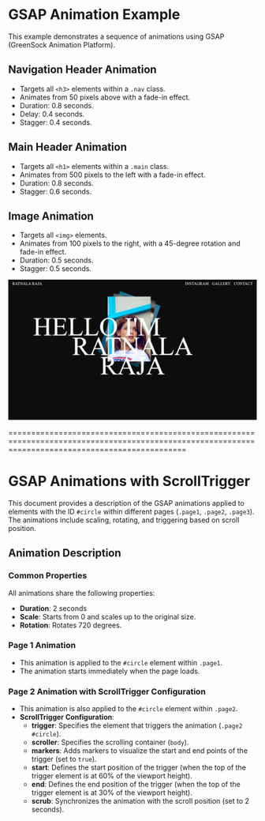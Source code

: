 # GSAP Animation Example

This example demonstrates a sequence of animations using GSAP (GreenSock Animation Platform).

## Navigation Header Animation

- Targets all `<h3>` elements within a `.nav` class.
- Animates from 50 pixels above with a fade-in effect.
- Duration: 0.8 seconds.
- Delay: 0.4 seconds.
- Stagger: 0.4 seconds.

## Main Header Animation

- Targets all `<h1>` elements within a `.main` class.
- Animates from 500 pixels to the left with a fade-in effect.
- Duration: 0.8 seconds.
- Stagger: 0.6 seconds.

## Image Animation

- Targets all `<img>` elements.
- Animates from 100 pixels to the right, with a 45-degree rotation and fade-in effect.
- Duration: 0.5 seconds.
- Stagger: 0.5 seconds.

![Insert an image here](image.png)

===================================================================================================================================================

# GSAP Animations with ScrollTrigger

This document provides a description of the GSAP animations applied to elements with the ID `#circle` within different pages (`.page1`, `.page2`, `.page3`). The animations include scaling, rotating, and triggering based on scroll position.

## Animation Description

### Common Properties
All animations share the following properties:
- **Duration**: 2 seconds
- **Scale**: Starts from 0 and scales up to the original size.
- **Rotation**: Rotates 720 degrees.

### Page 1 Animation
- This animation is applied to the `#circle` element within `.page1`.
- The animation starts immediately when the page loads.

### Page 2 Animation with ScrollTrigger Configuration
- This animation is also applied to the `#circle` element within `.page2`.
- **ScrollTrigger Configuration**:
  - **trigger**: Specifies the element that triggers the animation (`.page2 #circle`).
  - **scroller**: Specifies the scrolling container (`body`).
  - **markers**: Adds markers to visualize the start and end points of the trigger (set to `true`).
  - **start**: Defines the start position of the trigger (when the top of the trigger element is at 60% of the viewport height).
  - **end**: Defines the end position of the trigger (when the top of the trigger element is at 30% of the viewport height).
  - **scrub**: Synchronizes the animation with the scroll position (set to 2 seconds).

